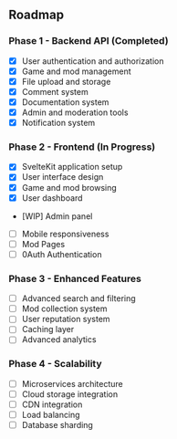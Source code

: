 ## Roadmap

### Phase 1 - Backend API (Completed)
- [x] User authentication and authorization
- [x] Game and mod management
- [x] File upload and storage
- [x] Comment system
- [x] Documentation system
- [x] Admin and moderation tools
- [x] Notification system

### Phase 2 - Frontend (In Progress)
- [x] SvelteKit application setup
- [x] User interface design
- [x] Game and mod browsing
- [x] User dashboard
- [WIP] Admin panel
- [ ] Mobile responsiveness
- [ ] Mod Pages
- [ ] 0Auth Authentication

### Phase 3 - Enhanced Features
- [ ] Advanced search and filtering
- [ ] Mod collection system
- [ ] User reputation system
- [ ] Caching layer
- [ ] Advanced analytics

### Phase 4 - Scalability
- [ ] Microservices architecture
- [ ] Cloud storage integration
- [ ] CDN integration
- [ ] Load balancing
- [ ] Database sharding
